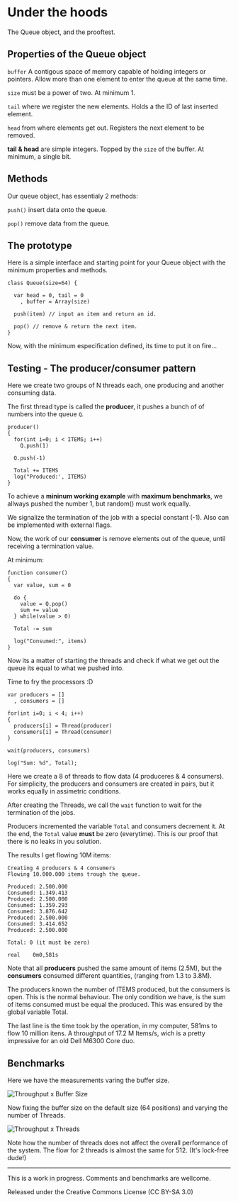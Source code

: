 # Under the hoods

The Queue object, and the prooftest. 

## Properties of the Queue object 

``buffer`` A contigous space of memory capable of holding integers or pointers. Allow more than one element to enter the queue at the same time.

``size`` must be a power of two. At minimum 1.

``tail`` where we register the new elements. Holds a the ID of last inserted element. 

``head`` from where elements get out. Registers the next element to be removed.

**tail & head** are simple integers. Topped by the ``size`` of the buffer. At minimum, a single bit.

## Methods

Our queue object, has essentialy 2 methods:

``push()`` insert data onto the queue.

``pop()`` remove data from the queue.

## The prototype 
Here is a simple interface and starting point for your Queue object with the minimum properties and methods.

```
class Queue(size=64) {

  var head = 0, tail = 0
    , buffer = Array(size)

  push(item) // input an item and return an id.

  pop() // remove & return the next item.
}
```

Now, with the minimum especification defined, its time to put it on fire... 

## Testing - The producer/consumer pattern

Here we create two groups of N threads each, one producing and another consuming data.

The first thread type is called the **producer**, it pushes a bunch of of numbers into the queue `Q`. 

```
producer() 
{
  for(int i=0; i < ITEMS; i++)
    Q.push(1) 
    
  Q.push(-1)

  Total += ITEMS
  log("Produced:', ITEMS)
}
```

To achieve a **mininum working example** with **maximum benchmarks**, we allways pushed the number 1, but random() must work equally.

We signalize the termination of the  job with a special constant (-1). Also can be implemented with external flags.

Now, the work of our **consumer** is remove elements out of the queue, until receiving a termination value.  

At minimum:

```
function consumer()
{
  var value, sum = 0

  do { 
    value = Q.pop()
    sum += value
  } while(value > 0) 

  Total -= sum

  log("Consumed:", items)
}
```

Now its a matter of starting the threads and check if what we get out the queue its equal to what we pushed into.  

Time to fry the processors :D

```
var producers = []
  , consumers = []

for(int i=0; i < 4; i++)
{
  producers[i] = Thread(producer)
  consumers[i] = Thread(consumer)
}

wait(producers, consumers)

log("Sum: %d", Total);

```

Here we create a 8 of threads to flow data (4 produceres & 4 consumers). For simplicity, the producers and consumers are created in pairs, but it works equally in assimetric conditions. 

After creating the Threads, we call the ``wait`` function to wait for the termination of the jobs.

Producers incremented the variable ``Total`` and consumers decrement it. At the end, the ``Total`` value **must** be zero (everytime). This is our proof that there is no leaks in you solution.

The results I get flowing 10M items:

```
Creating 4 producers & 4 consumers
Flowing 10.000.000 items trough the queue.

Produced: 2.500.000
Consumed: 1.349.413
Produced: 2.500.000
Consumed: 1.359.293
Consumed: 3.876.642
Produced: 2.500.000
Consumed: 3.414.652
Produced: 2.500.000

Total: 0 (it must be zero)

real    0m0,581s
```
Note that all **producers** pushed the same amount of items (2.5M), but the **consumers** consumed different quantities, (ranging from 1.3 to 3.8M). 

The producers known the number of ITEMS produced, but the consumers is open. This is the normal behaviour. The only condition we have, is the sum of items consumed must be equal the produced. This was ensured by the global variable Total.

The last line is the time took by the operation, in my computer, 581ms to flow 10 million itens. A throughput of 17.2 M Items/s, wich is a pretty impressive for an old Dell M6300 Core duo.

## Benchmarks

Here we have the measurements varing the buffer size. 

![Throughput x Buffer Size](https://i.stack.imgur.com/TgkKs.png)

Now fixing the buffer size on the default size (64 positions) and varying the number of Threads.
 
![Throughput x Threads](https://i.stack.imgur.com/laMSX.png)

Note how the number of threads does not affect the overall performance of the system. The flow for 2 threads is almost the same for 512. (It's lock-free dude!)

---
This is a work in progress. Comments and benchmarks are wellcome. 

Released under the Creative Commons License (CC BY-SA 3.0)
